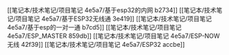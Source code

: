 [[笔记本/技术笔记/项目笔记 4e5a7/基于esp32的内网 b2734]]
[[笔记本/技术笔记/项目笔记 4e5a7/基于ESP32无线通 3e419]]
[[笔记本/技术笔记/项目笔记 4e5a7/基于esp的一对一通 b7cd5]]
[[笔记本/技术笔记/项目笔记 4e5a7/ESP_MASTER 859db]]
[[笔记本/技术笔记/项目笔记 4e5a7/ESP-NOW 无线 42f39]]
[[笔记本/技术笔记/项目笔记 4e5a7/ESP32 accbe]]